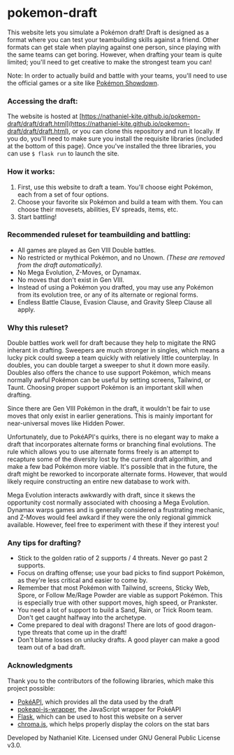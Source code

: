 # pokemon-draft

This website lets you simulate a Pokémon draft! Draft is designed as a format where you can test your teambuilding skills against a friend. Other formats can get stale when playing against one person, since playing with the same teams can get boring. However, when drafting your team is quite limited; you'll need to get creative to make the strongest team you can!

Note: In order to actually build and battle with your teams, you'll need to use the official games or a site like [Pokémon Showdown](https://pokemonshowdown.com/).

### Accessing the draft:

The website is hosted at [https://nathaniel-kite.github.io/pokemon-draft/draft/draft.html](https://nathaniel-kite.github.io/pokemon-draft/draft/draft.html), or you can clone this repository and run it locally. If you do, you'll need to make sure you install the requisite libraries (included at the bottom of this page). Once you've installed the three libraries, you can use `$ flask run` to launch the site.

### How it works:

1. First, use this website to draft a team. You'll choose eight Pokémon, each from a set of four options.
2. Choose your favorite six Pokémon and build a team with them. You can choose their movesets, abilities, EV spreads, items, etc.
3. Start battling!

### Recommended ruleset for teambuilding and battling:

- All games are played as Gen VIII Double battles.
- No restricted or mythical Pokémon, and no Unown. *(These are removed from the draft automatically).*
- No Mega Evolution, Z-Moves, or Dynamax.
- No moves that don't exist in Gen VIII.
- Instead of using a Pokémon you drafted, you may use any Pokémon from its evolution tree, or any of its alternate or regional forms.
- Endless Battle Clause, Evasion Clause, and Gravity Sleep Clause all apply.

### Why this ruleset?

Double battles work well for draft because they help to migitate the RNG inherant in drafting. Sweepers are much stronger in singles, which means a lucky pick could sweep a team quickly with relatively little counterplay. In doubles, you can double target a sweeper to shut it down more easily. Doubles also offers the chance to use support Pokémon, which means normally awful Pokémon can be useful by setting screens, Tailwind, or Taunt. Choosing proper support Pokémon is an important skill when drafting.

Since there are Gen VIII Pokémon in the draft, it wouldn't be fair to use moves that only exist in earlier generations. This is mainly important for near-universal moves like Hidden Power.

Unfortunately, due to PokéAPI's quirks, there is no elegant way to make a draft that incorporates alternate forms or branching final evolutions. The rule which allows you to use alternate forms freely is an attempt to recapture some of the diversity lost by the current draft algorithim, and make a few bad Pokémon more viable. It's possible that in the future, the draft might be reworked to incorporate alternate forms. However, that would likely require constructing an entire new database to work with.

Mega Evolution interacts awkwardly with draft, since it skews the opportunity cost normally associated with choosing a Mega Evolution. Dynamax warps games and is generally considered a frustrating mechanic, and Z-Moves would feel awkard if they were the only regional gimmick available. However, feel free to experiment with these if they interest you!

### Any tips for drafting?

- Stick to the golden ratio of 2 supports / 4 threats. Never go past 2 supports.
- Focus on drafting offense; use your bad picks to find support Pokémon, as they're less critical and easier to come by.
- Remember that most Pokémon with Tailwind, screens, Sticky Web, Spore, or Follow Me/Rage Powder are viable as support Pokémon. This is especially true with other support moves, high speed, or Prankster.
- You need a lot of support to build a Sand, Rain, or Trick Room team. Don't get caught halfway into the archetype.
- Come prepared to deal with dragons! There are lots of good dragon-type threats that come up in the draft!
- Don't blame losses on unlucky drafts. A good player can make a good team out of a bad draft.

### Acknowledgments

Thank you to the contributors of the following libraries, which make this project possible:

- [PokéAPI](pokeapi.co), which provides all the data used by the draft
- [pokeapi-js-wrapper](https://github.com/PokeAPI/pokeapi-js-wrapper), the JavaScript wrapper for PokéAPI
- [Flask](flask.palletsprojects.com), which can be used to host this website on a server
- [chroma.js](https://gka.github.io/chroma.js/), which helps properly display the colors on the stat bars

Developed by Nathaniel Kite. Licensed under GNU General Public License v3.0.
